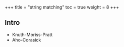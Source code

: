 +++
title  = "string matching"
toc    = true
weight = 8
+++

## Intro
- Knuth-Moriss-Pratt
- Aho-Corasick
